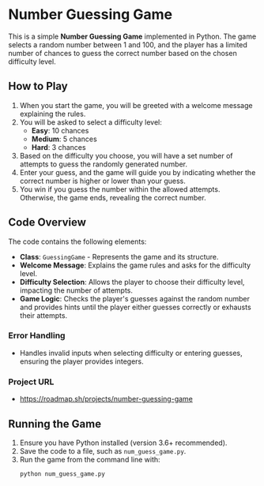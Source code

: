# Number Guessing Game

This is a simple **Number Guessing Game** implemented in Python. The game selects a random number between 1 and 100, and the player has a limited number of chances to guess the correct number based on the chosen difficulty level.

## How to Play

1. When you start the game, you will be greeted with a welcome message explaining the rules.
2. You will be asked to select a difficulty level:
   - **Easy**: 10 chances
   - **Medium**: 5 chances
   - **Hard**: 3 chances
3. Based on the difficulty you choose, you will have a set number of attempts to guess the randomly generated number.
4. Enter your guess, and the game will guide you by indicating whether the correct number is higher or lower than your guess.
5. You win if you guess the number within the allowed attempts. Otherwise, the game ends, revealing the correct number.

## Code Overview

The code contains the following elements:

- **Class**: `GuessingGame` - Represents the game and its structure.
- **Welcome Message**: Explains the game rules and asks for the difficulty level.
- **Difficulty Selection**: Allows the player to choose their difficulty level, impacting the number of attempts.
- **Game Logic**: Checks the player's guesses against the random number and provides hints until the player either guesses correctly or exhausts their attempts.
  
### Error Handling

- Handles invalid inputs when selecting difficulty or entering guesses, ensuring the player provides integers.

### Project URL

- https://roadmap.sh/projects/number-guessing-game
  
## Running the Game

1. Ensure you have Python installed (version 3.6+ recommended).
2. Save the code to a file, such as `num_guess_game.py`.
3. Run the game from the command line with:
   ```bash
   python num_guess_game.py
